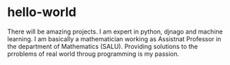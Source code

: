 # hello-world
There will be amazing projects. I am expert in python, djnago and machine learning.
I am basically a mathematician working as Assistnat Professor in the department of Mathematics (SALU). Providing solutions to the prroblems of real world throug programming is my passion. 
